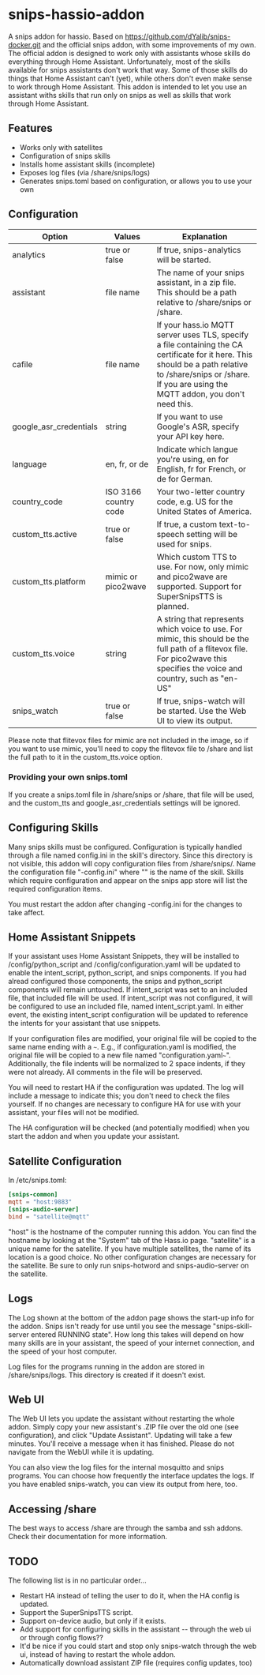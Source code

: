 # snips-hassio-addon
A snips addon for hassio.  Based on https://github.com/dYalib/snips-docker.git
and the official snips addon, with some improvements of my own.  The official
addon is designed to work only with assistants whose skills do everything
through Home Assistant.  Unfortunately, most of the skills available for snips
assistants don't work that way.  Some of those skills do things that Home
Assistant can't (yet), while others don't even make sense to work through Home
Assistant.  This addon is intended to let you use an assistant withs skills
that run only on snips as well as skills that work through Home Assistant.

## Features
- Works only with satellites
- Configuration of snips skills
- Installs home assistant skills (incomplete)
- Exposes log files (via /share/snips/logs)
- Generates snips.toml based on configuration, or allows you to use your own

## Configuration
| Option | Values | Explanation |
|--------|--------|-------------|
|analytics|true or false|If true, snips-analytics will be started.|
|assistant|file name|The name of your snips assistant, in a zip file.  This should be a path relative to /share/snips or /share.|
|cafile|file name|If your hass.io MQTT server uses TLS, specify a file containing the CA certificate for it here.  This should be a path relative to /share/snips or /share.  If you are using the MQTT addon, you don't need this.|
|google_asr_credentials|string|If you want to use Google's ASR, specify your API key here.|
|language|en, fr, or de|Indicate which langue you're using, en for English, fr for French, or de for German.|
|country_code|ISO 3166 country code|Your two-letter country code, e.g. US for the United States of America.|
|custom_tts.active|true or false|If true, a custom text-to-speech setting will be used for snips.|
|custom_tts.platform|mimic or pico2wave|Which custom TTS to use. For now, only mimic and pico2wave are supported.  Support for SuperSnipsTTS is planned.|
|custom_tts.voice|string|A string that represents which voice to use.  For mimic, this should be the full path of a flitevox file.  For pico2wave this specifies the voice and country, such as "en-US"|
|snips_watch|true or false|If true, snips-watch will be started.  Use the Web UI to view its output.|

Please note that flitevox files for mimic are not included in the image, so if
you want to use mimic, you'll need to copy the flitevox file to /share and list
the full path to it in the custom_tts.voice option.

### Providing your own snips.toml
If you create a snips.toml file in /share/snips or /share, that file will be
used, and the custom_tts and google_asr_credentials settings will be ignored.

## Configuring Skills
Many snips skills must be configured. Configuration is typically handled
through a file named config.ini in the skill's directory.  Since this directory
is not visible, this addon will copy configuration files from /share/snips/.
Name the configuration file "<skillname>-config.ini" where "<skillname>" is the
name of the skill.  Skills which require configuration and appear on the snips
app store will list the required configuration items.

You must restart the addon after changing <skillname>-config.ini for the
changes to take affect.

## Home Assistant Snippets
If your assistant uses Home Assistant Snippets, they will be installed to
/config/python_script and /config/configuration.yaml will be updated to enable
the intent_script, python_script, and snips components.  If you had alread
configured those components, the snips and python_script components will remain
untouched.  If intent_script was set to an included file, that included file
will be used.  If intent_script was not configured, it will be configured to
use an included file, named intent_script.yaml.  In either event, the existing
intent_script configuration will be updated to reference the intents for your
assistant that use snippets.

If your configuration files are modified, your original file will be copied to
the same name ending with a `~`.  E.g., if configuration.yaml is modified, the
original file will be copied to a new file named "configuration.yaml`~`".
Additionally, the file indents will be normalized to 2 space indents, if they
were not already.  All comments in the file will be preserved.

You will need to restart HA if the configuration was updated.  The log will
include a message to indicate this; you don't need to check the files yourself.
If no changes are necessary to configure HA for use with your assistant, your
files will not be modified.

The HA configuration will be checked (and potentially modified) when you start
the addon and when you update your assistant.

## Satellite Configuration
In /etc/snips.toml:
```toml
[snips-common]
mqtt = "host:9883"
[snips-audio-server]
bind = "satellite@mqtt"
```
"host" is the hostname of the computer running this addon.  You can find the
hostname by looking at the "System" tab of the Hass.io page.  "satellite" is a
unique name for the satellite.  If you have multiple satellites, the name of
its location is a good choice.  No other configuration changes are necessary
for the satellite.  Be sure to only run snips-hotword and snips-audio-server on
the satellite.

## Logs
The Log shown at the bottom of the addon page shows the start-up info for the
addon.  Snips isn't ready for use until you see the message "snips-skill-server
entered RUNNING state".  How long this takes will depend on how many skills are
in your assistant, the speed of your internet connection, and the speed of your
host computer.

Log files for the programs running in the addon are stored in
/share/snips/logs.  This directory is created if it doesn't exist.
 
## Web UI
The Web UI lets you update the assistant without restarting the whole addon.
Simply copy your new assistant's .ZIP file over the old one (see
configuration), and click "Update Assistant".  Updating will take a few
minutes.  You'll receive a message when it has finished.  Please do not
navigate from the WebUI while it is updating.

You can also view the log files for the internal mosquitto and snips
programs.  You can choose how frequently the interface updates the logs.  If
you have enabled snips-watch, you can view its output from here, too.

## Accessing /share
The best ways to access /share are through the samba and ssh addons.  Check their documentation for more information.

## TODO
The following list is in no particular order...

- Restart HA instead of telling the user to do it, when the HA config is updated.
- Support the SuperSnipsTTS script.
- Support on-device audio, but only if it exists.
- Add support for configuring skills in the assistant -- through the web ui or through config flows??
- It'd be nice if you could start and stop only snips-watch through the web ui, instead of having to restart the whole addon.
- Automatically download assistant ZIP file (requires config updates, too)
